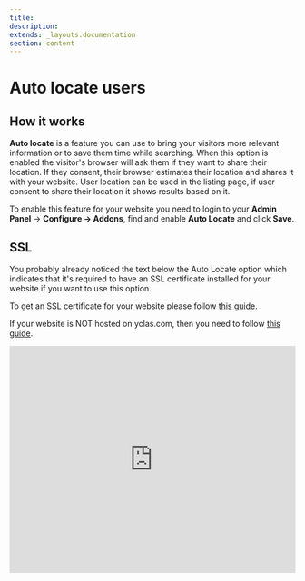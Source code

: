 ```yaml
---
title:
description:
extends: _layouts.documentation
section: content
---
```


# Auto locate users

## How it works

**Auto locate** is a feature you can use to bring your visitors more relevant information or to save them time while searching. When this option is enabled the visitor's browser will ask them if they want to share their location. If they consent, their browser estimates their location and shares it with your website. User location can be used in the listing page, if user consent to share their location it shows results based on it.

To enable this feature for your website you need to login to your  **Admin Panel** -> **Configure -> Addons**, find and enable **Auto Locate** and click **Save**.


## SSL

You probably already noticed the text below the Auto Locate option which indicates that it's required to have an SSL certificate installed for your website if you want to use this option. 

To get an SSL certificate for your website please follow [this guide](https://yclas.com/faq/ssl-encryption.html).

If your website is NOT hosted on yclas.com, then you need to follow [this guide](Technical-http-to-https.md).


<iframe width="100%" height="400px" src="https://www.youtube.com/embed/At0Jwwwl5RI" title="Yclas video" frameborder="0" allow="accelerometer; autoplay; clipboard-write; encrypted-media; gyroscope; picture-in-picture" allowfullscreen></iframe>
 
